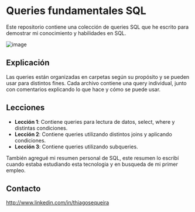 # Queries fundamentales SQL 

Este repositorio contiene una colección de queries SQL que he escrito para demostrar mi conocimiento y habilidades en SQL.

![image](https://user-images.githubusercontent.com/73362049/233728171-71ffa640-7d9f-4f5b-8175-2a3d65d213d0.png)

## Explicación

Las queries están organizadas en carpetas según su propósito y se pueden usar para distintos fines. Cada archivo contiene una query individual, junto con comentarios explicando lo que hace y cómo se puede usar.

## Lecciones

- **Lección 1**: Contiene queries para lectura de datos, select, where y distintas condiciones.
- **Lección 2**: Contiene queries utilizando distintos joins y aplicando condiciones.
- **Lección 3**: Contiene queries utilizando subqueries.

También agregué mi resumen personal de SQL, este resumen lo escribí cuando estaba estudiando esta tecnologia y en busqueda de mi primer empleo.

## Contacto
<http://www.linkedin.com/in/thiagosequeira>
